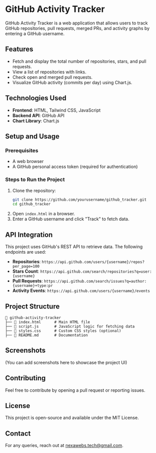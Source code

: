 # GitHub Activity Tracker

GitHub Activity Tracker is a web application that allows users to track GitHub repositories, pull requests, merged PRs, and activity graphs by entering a GitHub username.

## Features
- Fetch and display the total number of repositories, stars, and pull requests.
- View a list of repositories with links.
- Check open and merged pull requests.
- Visualize GitHub activity (commits per day) using Chart.js.

## Technologies Used
- **Frontend**: HTML, Tailwind CSS, JavaScript
- **Backend API**: GitHub API
- **Chart Library**: Chart.js

## Setup and Usage

### Prerequisites
- A web browser
- A GitHub personal access token (required for authentication)

### Steps to Run the Project
1. Clone the repository:
   ```sh
   git clone https://github.com/yourusername/github_tracker.git
   cd github_tracker
   ```
2. Open `index.html` in a browser.
3. Enter a GitHub username and click "Track" to fetch data.

## API Integration
This project uses GitHub's REST API to retrieve data. The following endpoints are used:

- **Repositories**: `https://api.github.com/users/{username}/repos?per_page=100`
- **Stars Count**: `https://api.github.com/search/repositories?q=user:{username}`
- **Pull Requests**: `https://api.github.com/search/issues?q=author:{username}+type:pr`
- **Activity Events**: `https://api.github.com/users/{username}/events`

## Project Structure
```
📂 github-activity-tracker
├── 📄 index.html      # Main HTML file
├── 📄 script.js       # JavaScript logic for fetching data
├── 📄 styles.css      # Custom CSS styles (optional)
├── 📄 README.md       # Documentation
```

## Screenshots
(You can add screenshots here to showcase the project UI)

## Contributing
Feel free to contribute by opening a pull request or reporting issues.

## License
This project is open-source and available under the MIT License.

## Contact
For any queries, reach out at [nexawebs.tech@gmail.com](mailto:nexawebs.tech@gmail.com).
